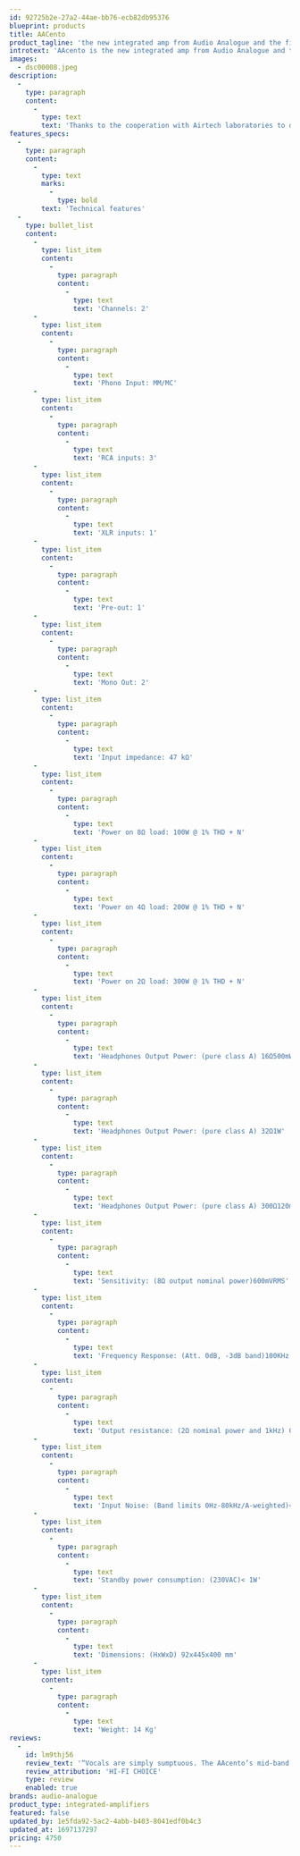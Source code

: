 ```yaml
---
id: 92725b2e-27a2-44ae-bb76-ecb82db95376
blueprint: products
title: AACento
product_tagline: 'the new integrated amp from Audio Analogue and the first product of the new PureAA line'
introtext: 'AAcento is the new integrated amp from Audio Analogue and the first product of the new PureAA line. This line is made to recall the philosophy used for the most successful Audio Analogue products: a mix of simple design and reference sound performances to create products with the best value for money available on the market.'
images:
  - dsc00008.jpeg
description:
  -
    type: paragraph
    content:
      -
        type: text
        text: 'Thanks to the cooperation with Airtech laboratories to develop Anniversary line, some key points and ideas in the design have been shared also in this new line and differently by the Anniversary line products, where each model is created to make in the best way only what it is created to do, in PureAA line the target is also to make products with more features in order to get the interest of those users looking for a wider range of functions and connections concentrated in a single product. This is easy to understand looking at below features description, as it is easy to understand that everything was made with extreme care and no compromise solutions almost impossible to find in products of the same category and price range'
features_specs:
  -
    type: paragraph
    content:
      -
        type: text
        marks:
          -
            type: bold
        text: 'Technical features'
  -
    type: bullet_list
    content:
      -
        type: list_item
        content:
          -
            type: paragraph
            content:
              -
                type: text
                text: 'Channels: 2'
      -
        type: list_item
        content:
          -
            type: paragraph
            content:
              -
                type: text
                text: 'Phono Input: MM/MC'
      -
        type: list_item
        content:
          -
            type: paragraph
            content:
              -
                type: text
                text: 'RCA inputs: 3'
      -
        type: list_item
        content:
          -
            type: paragraph
            content:
              -
                type: text
                text: 'XLR inputs: 1'
      -
        type: list_item
        content:
          -
            type: paragraph
            content:
              -
                type: text
                text: 'Pre-out: 1'
      -
        type: list_item
        content:
          -
            type: paragraph
            content:
              -
                type: text
                text: 'Mono Out: 2'
      -
        type: list_item
        content:
          -
            type: paragraph
            content:
              -
                type: text
                text: 'Input impedance: 47 kΩ'
      -
        type: list_item
        content:
          -
            type: paragraph
            content:
              -
                type: text
                text: 'Power on 8Ω load: 100W @ 1% THD + N'
      -
        type: list_item
        content:
          -
            type: paragraph
            content:
              -
                type: text
                text: 'Power on 4Ω load: 200W @ 1% THD + N'
      -
        type: list_item
        content:
          -
            type: paragraph
            content:
              -
                type: text
                text: 'Power on 2Ω load: 300W @ 1% THD + N'
      -
        type: list_item
        content:
          -
            type: paragraph
            content:
              -
                type: text
                text: 'Headphones Output Power: (pure class A) 16Ω500mW'
      -
        type: list_item
        content:
          -
            type: paragraph
            content:
              -
                type: text
                text: 'Headphones Output Power: (pure class A) 32Ω1W'
      -
        type: list_item
        content:
          -
            type: paragraph
            content:
              -
                type: text
                text: 'Headphones Output Power: (pure class A) 300Ω120mW'
      -
        type: list_item
        content:
          -
            type: paragraph
            content:
              -
                type: text
                text: 'Sensitivity: (8Ω output nominal power)600mVRMS'
      -
        type: list_item
        content:
          -
            type: paragraph
            content:
              -
                type: text
                text: 'Frequency Response: (Att. 0dB, -3dB band)100KHz'
      -
        type: list_item
        content:
          -
            type: paragraph
            content:
              -
                type: text
                text: 'Output resistance: (2Ω nominal power and 1kHz) 0.4Ω'
      -
        type: list_item
        content:
          -
            type: paragraph
            content:
              -
                type: text
                text: 'Input Noise: (Band limits 0Hz-80kHz/A-weighted)≈10µV/≈5µVSNR≈100 dBMM SNR85 dBMC SNR65 dB'
      -
        type: list_item
        content:
          -
            type: paragraph
            content:
              -
                type: text
                text: 'Standby power consumption: (230VAC)< 1W'
      -
        type: list_item
        content:
          -
            type: paragraph
            content:
              -
                type: text
                text: 'Dimensions: (HxWxD) 92x445x400 mm'
      -
        type: list_item
        content:
          -
            type: paragraph
            content:
              -
                type: text
                text: 'Weight: 14 Kg'
reviews:
  -
    id: lm9thj56
    review_text: '“Vocals are simply sumptuous. The AAcento’s mid-band mastery allows each voice to be distinct, yet the subtle blend of the three together is richly textured yet entirely cohesive… the AAcento reveals subtle acoustic atmospheres that other amplifiers can only hint at.”'
    review_attribution: 'HI-FI CHOICE'
    type: review
    enabled: true
brands: audio-analogue
product_type: integrated-amplifiers
featured: false
updated_by: 1e5fda92-5ac2-4abb-b403-8041edf0b4c3
updated_at: 1697137297
pricing: 4750
---
```

